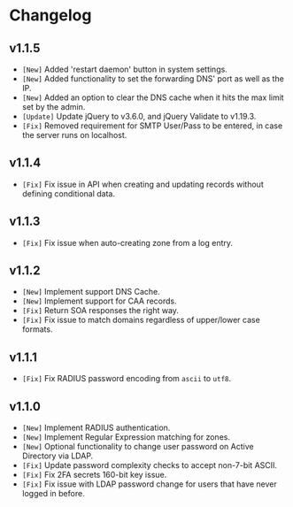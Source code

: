 # Changelog

## v1.1.5

* `[New]` Added 'restart daemon' button in system settings.
* `[New]` Added functionality to set the forwarding DNS' port as well as the IP.
* `[New]` Added an option to clear the DNS cache when it hits the max limit set by the admin.
* `[Update]` Update jQuery to v3.6.0, and jQuery Validate to v1.19.3.
* `[Fix]` Removed requirement for SMTP User/Pass to be entered, in case the server runs on localhost.

## v1.1.4

* `[Fix]` Fix issue in API when creating and updating records without defining conditional data.

## v1.1.3

* `[Fix]` Fix issue when auto-creating zone from a log entry.

## v1.1.2

* `[New]` Implement support DNS Cache.
* `[New]` Implement support for CAA records.
* `[Fix]` Return SOA responses the right way.
* `[Fix]` Fix issue to match domains regardless of upper/lower case formats.

## v1.1.1

* `[Fix]` Fix RADIUS password encoding from `ascii` to `utf8`.

## v1.1.0

* `[New]` Implement RADIUS authentication.
* `[New]` Implement Regular Expression matching for zones.
* `[New]` Optional functionality to change user password on Active Directory via LDAP.
* `[Fix]` Update password complexity checks to accept non-7-bit ASCII.
* `[Fix]` Fix 2FA secrets 160-bit key issue.
* `[Fix]` Fix issue with LDAP password change for users that have never logged in before.

